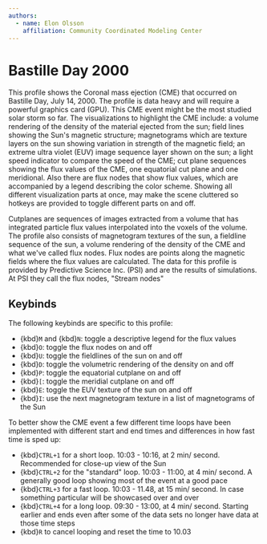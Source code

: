 ```yaml
---
authors:
  - name: Elon Olsson
    affiliation: Community Coordinated Modeling Center
---
```




# Bastille Day 2000
This profile shows the Coronal mass ejection (CME) that occurred on Bastille Day, July 14, 2000. The profile is data heavy and will require a powerful graphics card (GPU). This CME event might be the most studied solar storm so far. The visualizations to highlight the CME include: a volume rendering of the density of the material ejected from the sun; field lines showing the Sun's magnetic structure; magnetograms which are texture layers on the sun showing variation in strength of the magnetic field; an extreme ultra violet (EUV) image sequence layer shown on the sun; a light speed indicator to compare the speed of the CME; cut plane sequences showing the flux values of the CME, one equatorial cut plane and one meridional. Also there are flux nodes that show flux values, which are accompanied by a legend describing the color scheme. Showing all different visualization parts at once, may make the scene cluttered so hotkeys are provided to toggle different parts on and off.

Cutplanes are sequences of images extracted from a volume that has integrated particle flux values interpolated into the voxels of the volume. The profile also consists of magnetogram textures of the sun, a fieldline sequence of the sun, a volume rendering of the density of the CME and what we've called flux nodes. Flux nodes are points along the magnetic fields where the flux values are calculated. The data for this profile is provided by Predictive Science Inc. (PSI) and are the results of simulations. At PSI they call the flux nodes, "Stream nodes"


## Keybinds
The following keybinds are specific to this profile:
  - {kbd}`M` and {kbd}`N`: toggle a descriptive legend for the flux values
  - {kbd}`O`: toggle the flux nodes on and off
  - {kbd}`U`: toggle the fieldlines of the sun on and off
  - {kbd}`D`: toggle the volumetric rendering of the density on and off
  - {kbd}`P`: toggle the equatorial cutplane on and off
  - {kbd}`[`: toggle the meridial cutplane on and off
  - {kbd}`E`: toggle the EUV texture of the sun on and off
  - {kbd}`I`: use the next magnetogram texture in a list of magnetograms of the Sun

To better show the CME event a few different time loops have been implemented with different start and end times and differences in how fast time is sped up:
  - {kbd}`CTRL+1` for a short loop. 10:03 - 10:16, at 2 min/ second. Recommended for close-up view of the Sun
  - {kbd}`CTRL+2` for the "standard" loop. 10:03 - 11:00, at 4 min/ second. A generally good loop showing most of the event at a good pace
  - {kbd}`CTRL+3` for a fast loop. 10:03 - 11.48, at 15 min/ second. In case something particular will be showcased over and over
  - {kbd}`CTRL+4` for a long loop. 09:30 - 13:00, at 4 min/ second. Starting earlier and ends even after some of the data sets no longer have data at those time steps
  - {kbd}`R` to cancel looping and reset the time to 10.03
